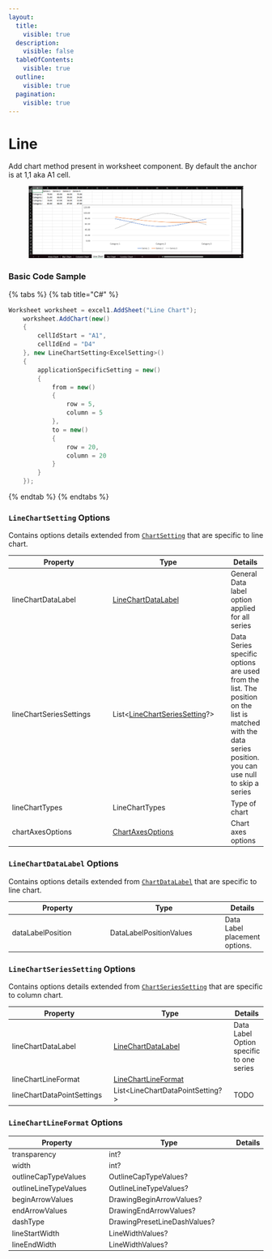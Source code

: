 ```yaml
---
layout:
  title:
    visible: true
  description:
    visible: false
  tableOfContents:
    visible: true
  outline:
    visible: true
  pagination:
    visible: true
---
```


# Line

Add chart method present in worksheet component. By default the anchor is at 1,1 aka A1 cell.

<figure><img src="../../.gitbook/assets/Screenshot 2024-04-04 102903.png" alt=""><figcaption></figcaption></figure>

### Basic Code Sample

{% tabs %}
{% tab title="C#" %}
```csharp
Worksheet worksheet = excel1.AddSheet("Line Chart");
	worksheet.AddChart(new()
	{
		cellIdStart = "A1",
		cellIdEnd = "D4"
	}, new LineChartSetting<ExcelSetting>()
	{
		applicationSpecificSetting = new()
		{
			from = new()
			{
				row = 5,
				column = 5
			},
			to = new()
			{
				row = 20,
				column = 20
			}
		}
	});
```
{% endtab %}
{% endtabs %}

### `LineChartSetting` Options

Contains options details extended from [`ChartSetting`](../../presentation/chart/#chartsetting-options) that are specific to line chart.

<table><thead><tr><th width="231">Property</th><th width="262">Type</th><th>Details</th></tr></thead><tbody><tr><td>lineChartDataLabel</td><td><a href="line.md#linechartdatalabel-options">LineChartDataLabel</a></td><td>General Data label option applied for all series</td></tr><tr><td>lineChartSeriesSettings</td><td>List&#x3C;<a href="line.md#linechartseriessetting-options">LineChartSeriesSetting</a>?></td><td>Data Series specific options are used from the list. The position on the list is matched with the data series position. you can use null to skip a series</td></tr><tr><td>lineChartTypes</td><td>LineChartTypes</td><td>Type of chart</td></tr><tr><td>chartAxesOptions</td><td><a href="../../presentation/chart/#chartaxesoptions-options">ChartAxesOptions</a></td><td>Chart axes options</td></tr></tbody></table>

### `LineChartDataLabel` Options

Contains options details extended from [`ChartDataLabel`](../../presentation/chart/#chartdatalabel-options) that are specific to line chart.

<table><thead><tr><th width="191">Property</th><th width="222">Type</th><th>Details</th></tr></thead><tbody><tr><td>dataLabelPosition</td><td>DataLabelPositionValues</td><td>Data Label placement options.</td></tr></tbody></table>

### `LineChartSeriesSetting` Options

Contains options details extended from [`ChartSeriesSetting`](../../presentation/chart/#chartseriessetting-options) that are specific to column chart.

<table><thead><tr><th width="258">Property</th><th width="292">Type</th><th>Details</th></tr></thead><tbody><tr><td>lineChartDataLabel</td><td><a href="line.md#linechartdatalabel-options">LineChartDataLabel</a></td><td>Data Label Option specific to one series</td></tr><tr><td>lineChartLineFormat</td><td><a href="line.md#linechartlineformat-options">LineChartLineFormat</a></td><td></td></tr><tr><td>lineChartDataPointSettings</td><td>List&#x3C;LineChartDataPointSetting?></td><td>TODO</td></tr></tbody></table>

### `LineChartLineFormat` Options

<table><thead><tr><th width="213">Property</th><th width="270">Type</th><th>Details</th></tr></thead><tbody><tr><td>transparency</td><td>int?</td><td></td></tr><tr><td>width</td><td>int?</td><td></td></tr><tr><td>outlineCapTypeValues</td><td>OutlineCapTypeValues?</td><td></td></tr><tr><td>outlineLineTypeValues</td><td>OutlineLineTypeValues?</td><td></td></tr><tr><td>beginArrowValues</td><td>DrawingBeginArrowValues?</td><td></td></tr><tr><td>endArrowValues</td><td>DrawingEndArrowValues?</td><td></td></tr><tr><td>dashType</td><td>DrawingPresetLineDashValues?</td><td></td></tr><tr><td>lineStartWidth</td><td>LineWidthValues?</td><td></td></tr><tr><td>lineEndWidth</td><td>LineWidthValues?</td><td></td></tr></tbody></table>
